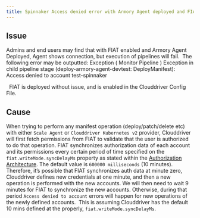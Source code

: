 ```yaml
---
title: Spinnaker Access denied error with Armory Agent deployed and FIAT enabled (Exception (Monitor Pipeline))
---
```


## Issue
Admins and end users may find that with FIAT enabled and Armory Agent Deployed, Agent shows connection, but execution of pipelines will fail.  The following error may be outputted:
Exception ( Monitor Pipeline )
Exception in child pipeline stage (deploy-armory-agent-devtest: DeployManifest): Access denied to account test-spinnaker

 
FIAT is deployed without issue, and is enabled in the Clouddriver Config File. 

## Cause
When trying to perform any manifest operation (deploy/patch/delete etc) with either ```Scale Agent``` or ```Clouddriver Kubernetes v2``` provider, Clouddriver will first fetch permissions from FIAT to validate that the user is authorized to do that operation.
FIAT synchronizes authorization data of each account and its permissions every certain period of time specified on the ```fiat.writeMode.syncDelayMs``` property as stated within the [Authorization Architecture](https://spinnaker.io/docs/reference/architecture/authz_authn/authorization/#sync). The default value is ```600000 milliseconds``` (10 minutes).
Therefore, it’s possible that FIAT synchronizes auth data at minute zero, Clouddriver defines new credentials at one minute, and then a new operation is performed with the new accounts.
We will then need to wait 9 minutes for FIAT to synchronize the new accounts. Otherwise, during that period ```Access denied to account``` errors will happen for new operations of the newly defined accounts.  This is assuming Clouddriver has the default 10 mins defined at the properly, ```fiat.writeMode.syncDelayMs```.

